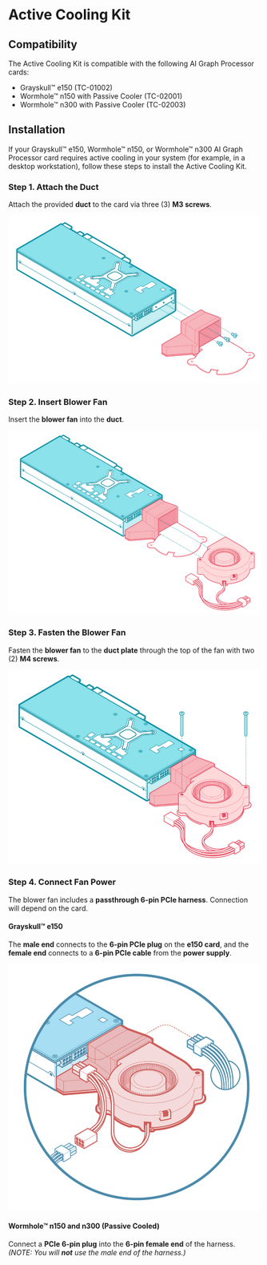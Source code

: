 # Active Cooling Kit

## Compatibility

The Active Cooling Kit is compatible with the following AI Graph Processor cards:

- Grayskull™ e150 (TC-01002)
- Wormhole™ n150 with Passive Cooler (TC-02001)
- Wormhole™ n300 with Passive Cooler (TC-02003)

## Installation

If your Grayskull™ e150, Wormhole™ n150, or Wormhole™ n300 AI Graph Processor card requires active cooling in your system (for example, in a desktop workstation), follow these steps to install the Active Cooling Kit.

### Step 1. Attach the Duct

Attach the provided **duct** to the card via three (3) **M3 screws**.

![](./grayskull/images/gs_ack1.png)

### Step 2. Insert Blower Fan

Insert the **blower fan** into the **duct**.

<img src="./grayskull/images/gs_ack2.png" style="zoom:80%;" />

### Step 3. Fasten the Blower Fan

Fasten the **blower fan** to the **duct plate** through the top of the fan with two (2) **M4 screws**.

<img src="./grayskull/images/gs_ack3.png" style="zoom:80%;" />

### Step 4. Connect Fan Power

The blower fan includes a **passthrough 6-pin PCIe harness**. Connection will depend on the card.

#### Grayskull™ e150

The **male end** connects to the **6-pin PCIe plug** on the **e150 card**, and the **female end** connects to a **6-pin PCIe cable** from the **power supply**.

<img src="./grayskull/images/gs_e150_kit_power.png" style="zoom:60%;" />

#### Wormhole™ n150 and n300 (Passive Cooled)

Connect a **PCIe 6-pin plug** into the **6-pin female end** of the harness. *(NOTE: You will **not** use the male end of the harness.)*